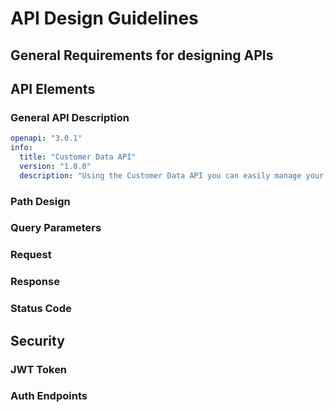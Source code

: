 # API Design Guidelines



## General Requirements for designing APIs


## API Elements

### General API Description

```yaml
openapi: "3.0.1"
info:
  title: "Customer Data API"
  version: "1.0.0"
  description: "Using the Customer Data API you can easily manage your customer data ..."
```

### Path Design

### Query Parameters

### Request

### Response

### Status Code

## Security

### JWT Token

### Auth Endpoints
